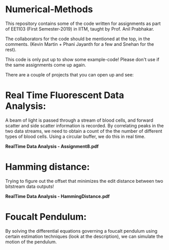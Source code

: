 # Numerical-Methods
This repository contains some of the code written for assignments as part of EE1103 (First Semester-2019) in IITM, taught by Prof. Anil Prabhakar.

The collaborators for the code should be mentioned at the top, in the comments. (Kevin Martin + Phani Jayanth for a few and Snehan for the rest).

This code is only put up to show some example-code! Please don't use if the same assignments come up again.

There are a couple of projects that you can open up and see:

# Real Time Fluorescent Data Analysis:
A beam of light is passed through a stream of blood cells, and forward scatter and side scatter information is recorded.
By correlating peaks in the two data streams, we need to obtain a count of the the number of different types of blood cells.
Using a circular buffer, we do this in real time.

**RealTime Data Analysis - Assignment8.pdf**

# Hamming distance:
Trying to figure out the offset that minimizes the edit distance between two bitstream data outputs!

**RealTime Data Analysis - HammingDistance.pdf**

# Foucalt Pendulum:
By solving the differential equations governing a foucalt pendulum using certain estimation techniques (look at the description), we can simulate the motion of the pendulum.
